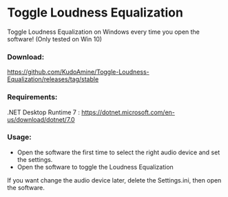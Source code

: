 # Toggle Loudness Equalization
Toggle Loudness Equalization on Windows every time you open the software!
(Only tested on Win 10)

### Download: 
https://github.com/KudoAmine/Toggle-Loudness-Equalization/releases/tag/stable

### Requirements: 
.NET Desktop Runtime 7 : https://dotnet.microsoft.com/en-us/download/dotnet/7.0

### Usage: 
- Open the software the first time to select the right audio device and set the settings.
- Open the software to toggle the Loudness Equalization

If you want change the audio device later, delete the Settings.ini, then open the software.
